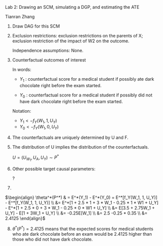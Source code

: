 Lab 2: Drawing an SCM, simulating a DGP, and estimating the ATE

Tianran Zhang

1. Draw DAG for this SCM

2. Exclusion restrictions: exclusion restrictions on the parents of X; exclusion restriction of the impact of W2 on the outcome.

   Independence assumptions: None.

3. Counterfactual outcomes of interest

   In words:

   * $Y_1$ : counterfactual score for a medical student if possibly ate dark chocolate right before the exam started.

   * $Y_0$ : counterfactual score for a medical student if possibly did not have dark chocolate right before the exam started.

   Notation: 

   * $Y_1 <- f_Y(W_1, 1, U_Y)$ 
   * $Y_0 <- f_Y(W_1, 0, U_Y)$ 

4. The counterfactuals are uniquely determined by U and F.

5. The distribution of U implies the distribution of the counterfactuals. 

   $U = (U_{W_1}, U_A, U_Y) \sim P^*$ 

6. Other possible target causal parameters: 

   ?

7.   

   $\begin{align} \theta^*(P^*) & = E^*(Y_1) - E^*(Y_0) = E^*[f_Y(W_1, 1, U_Y)] - E^*[f_Y(W_1, 1, U_Y)] \\ &= E^*[1 + 2.5 * 1 + 3 * W_1 - 0.25 * 1 * W1 + U_Y] - E^*[1 + 2.5 * 0 + 3 * W_1 - 0.25 * 0 * W1 + U_Y] \\ &= E[3.5 + 2.75W_1 + U_Y] - E[1 + 3W_1 + U_Y] \\ &= -0.25E[W_1] \\ &= 2.5 -0.25 * 0.35 \\ &= 2.4125 \end{align}$

8.  $\theta^*(P^*) = 2.4125$ means that the expected scores for medical students who ate dark chocolate before an exam would be 2.4125 higher than those who did not have dark chocolate.
